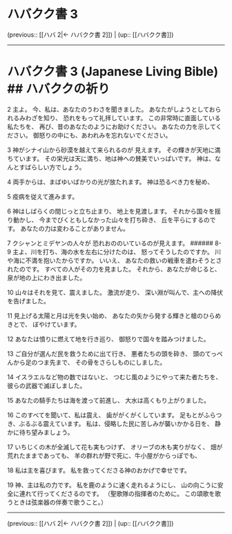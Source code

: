 # ハバクク書 3

(previous:: [[ハバ 2|← ハバクク書 2]]) | (up:: [[ハバクク書]])

***
# ハバクク書 3 (Japanese Living Bible) ## ハバククの祈り 

2 主よ。 今、私は、あなたのうわさを聞きました。 あなたがしようとしておられるみわざを知り、 恐れをもって礼拝しています。 この非常時に直面している私たちを、 再び、昔のあなたのようにお助けください。 あなたの力を示してください。 御怒りの中にも、あわれみを忘れないでください。 

3 神がシナイ山から砂漠を越えて来られるのが 見えます。 その輝きが天地に満ちています。 その栄光は天に満ち、地は神への賛美でいっぱいです。 神は、なんとすばらしい方でしょう。 

4 両手からは、まばゆいばかりの光が放たれます。 神は恐るべき力を秘め、 

5 疫病を従えて進みます。 

6 神はしばらくの間じっと立ち止まり、 地上を見渡します。 それから国々を揺り動かし、 今までびくともしなかった山々を打ち砕き、 丘を平らにするのです。 あなたの力は変わることがありません。 

7 クシャンとミデヤンの人々が 恐れおののいているのが見えます。 ###### 8-9 主よ、川を打ち、海の水を左右に分けたのは、 怒ってそうしたのですか。 川や海に不満を抱いたからですか。 いいえ、 あなたの救いの戦車を遣わそうとされたのです。 すべての人がその力を見ました。 それから、あなたが命じると、 泉が地の上にわき出ました。 

10 山々はそれを見て、震えました。 激流が走り、 深い淵が叫んで、主への降伏を告げました。 

11 見上げる太陽と月は光を失い始め、 あなたの矢から発する輝きと槍のひらめきとで、 ぼやけています。 

12 あなたは憤りに燃えて地を行き巡り、 御怒りで国々を踏みつけました。 

13 ご自分が選んだ民を救うために出て行き、 悪者たちの頭を砕き、 頭のてっぺんから足のつま先まで、 その骨をさらしものにしました。 

14 イスラエルなど物の数ではないと、 つむじ風のようにやって来た者たちを、 彼らの武器で滅ぼしました。 

15 あなたの騎手たちは海を渡って前進し、 大水は高くもり上がりました。 

16 このすべてを聞いて、私は震え、 歯ががくがくしています。 足もとがふらつき、ぶるぶる震えています。 私は、侵略した民に苦しみが襲いかかる日を、 静かに待ち望みましょう。 

17 いちじくの木が全滅して花も実もつけず、 オリーブの木も実りがなく、 畑が荒れたままであっても、 羊の群れが野で死に、牛小屋がからっぽでも、 

18 私は主を喜びます。 私を救ってくださる神のおかげで幸せです。 

19 神、主は私の力です。 私を鹿のように速く走れるようにし、 山の向こうに安全に連れて行ってくださるのです。 （聖歌隊の指揮者のために。 この頌歌を歌うときは弦楽器の伴奏で歌うこと。）

***

(previous:: [[ハバ 2|← ハバクク書 2]]) | (up:: [[ハバクク書]])
